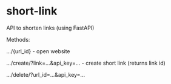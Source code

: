 # short-link
API to shorten links (using FastAPI)

Methods:

.../{url_id} - open website

.../create/?link=...&api_key=... - create short link (returns link id)

.../delete/?url_id=...&api_key=...
